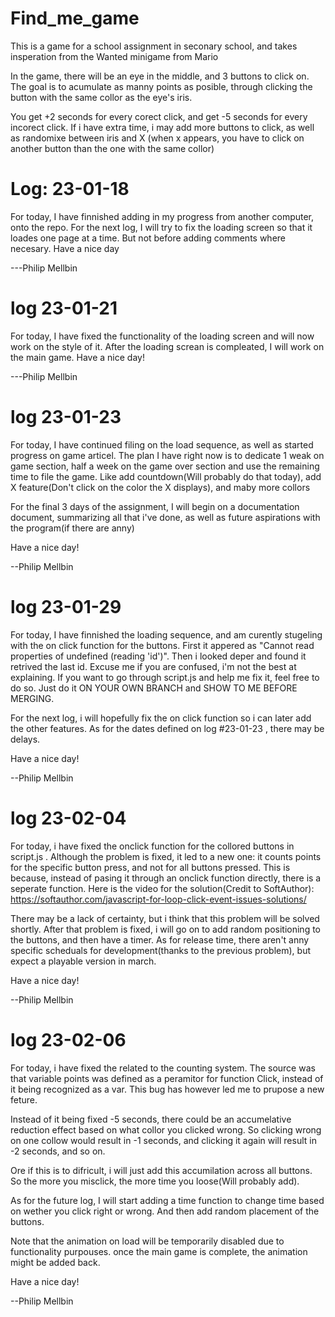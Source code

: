 # Find_me_game
This is a game for a school assignment in seconary school, and takes insperation from the Wanted minigame from Mario

In the game, there will be an eye in the middle, and 3 buttons to click on.
The goal is to acumulate as manny points as posible, through clicking the
button with the same collor as the eye's iris.

You get +2 seconds for every corect click, and get -5 seconds for every incorect click.
If i have extra time, i may add more buttons to click, as well as randomixe between iris and X
(when x appears, you have to click on another button than the one with the same collor)

# Log: 23-01-18
For today, I have finnished adding in my progress from another computer, onto the repo.
For the next log, I will try to fix the loading screen so that it loades one page at a time.
But not before adding comments where necesary.
Have a nice day

---Philip Mellbin

# log 23-01-21
For today, I have fixed the functionality of the loading screen and will now work on the style of it.
After the loading screan is compleated, I will work on the main game.
Have a nice day!

---Philip Mellbin

# log 23-01-23

For today, I have continued filing on the load sequence, as well as started progress on game articel.
The plan I have right now is to dedicate 1 weak on game section, half a week on the game over section and use the remaining time to file the game. Like add countdown(Will probably do that today), add X feature(Don't click on the color the X displays), and maby more collors

For the final 3 days of the assignment, I will begin on a documentation document, summarizing all that i've done, as well as future aspirations with the program(if there are anny)

Have a nice day!

--Philip Mellbin

# log 23-01-29

For today, I have finnished the loading sequence, and am curently stugeling with the on click function for the buttons.
First it appered as "Cannot read properties of undefined (reading 'id')". Then i looked deper and found it retrived the last id.
Excuse me if you are confused, i'm not the best at explaining. If you want to go through script.js and help me fix it, 
feel free to do so. Just do it ON YOUR OWN BRANCH and SHOW TO ME BEFORE MERGING.

For the next log, i will hopefully fix the on click function so i can later add the other features.
As for the dates defined on log #23-01-23 , there may be delays.

Have a nice day!

--Philip Mellbin

# log 23-02-04

For today, i have fixed the onclick function for the collored buttons in script.js . Although the problem is fixed, it led to
a new one: it counts points for the specific button press, and not for all buttons pressed. This is because, instead of pasing it through
an onclick function directly, there is a seperate function. Here is the video for the solution(Credit to SoftAuthor): 
https://softauthor.com/javascript-for-loop-click-event-issues-solutions/


There may be a lack of certainty, but i think that this problem will be solved shortly. After that problem is fixed,
i will go on to add random positioning to the buttons, and then have a timer. As for release time, there aren't anny
specific scheduals for development(thanks to the previous problem), but expect a playable version in march.

Have a nice day!

--Philip Mellbin

# log 23-02-06

For today, i have fixed the related to the counting system. The source was that variable points
was defined as a peramitor for function Click, instead of it being recognized as a var.
This bug has however led me to prupose a new feture. 

Instead of it being fixed -5 seconds, there could be an accumelative reduction effect based
on what collor you clicked wrong. So clicking wrong on one collow would result in -1 seconds,
and clicking it again will result in -2 seconds, and so on.

Ore if this is to difricult, i will just add this accumilation across all buttons. So
the more you misclick, the more time you loose(Will probably add).

As for the future log, I will start adding a time function to change time based on wether you
click right or wrong. And then add random placement of the buttons.

Note that the animation on load will be temporarily disabled due to
functionality purpouses. once the main game is complete, the animation might be added back.

Have a nice day!

--Philip Mellbin
